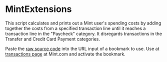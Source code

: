 # MintExtensions

This script calculates and prints out a Mint user's spending costs by adding together the costs from a specified transaction line until it reaches a transaction line in the "Paycheck" category. It disregards transactions in the Transfer and Credit Card Payment categories.

Paste the [raw source code](https://raw.githubusercontent.com/mazleo/MintExtensions/master/bookmarklet/MintExtensions.js) into the URL input of a bookmark to use. Use at [transactions page](https://mint.intuit.com/transaction.event) at Mint.com and activate the bookmark.
